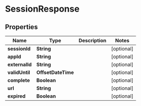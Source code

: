 

# SessionResponse


## Properties

| Name | Type | Description | Notes |
|------------ | ------------- | ------------- | -------------|
|**sessionId** | **String** |  |  [optional] |
|**appId** | **String** |  |  [optional] |
|**externalId** | **String** |  |  [optional] |
|**validUntil** | **OffsetDateTime** |  |  [optional] |
|**complete** | **Boolean** |  |  [optional] |
|**url** | **String** |  |  [optional] |
|**expired** | **Boolean** |  |  [optional] |



